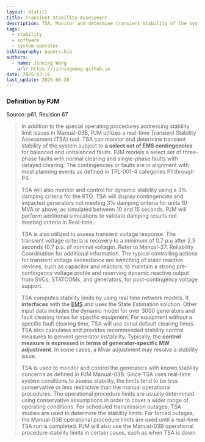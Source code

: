 ```yaml
---
layout: distill
title: Transient Stability Assessment
description: TSA. Monitor and determine transient stability of the system.
tags:
  - stability
  - software
  - system-operator
bibliography: papers.bib
authors:
  - name: Jinning Wang
    url: https://jinningwang.github.io
date: 2025-03-15
last_update: 2025-06-20
---
```


### Definition by PJM

Source: <d-cite key="pjm2024m3"></d-cite> p61, Revision 67

> In addition to the special operating procedures addressing stability limit issues in Manual-03B, PJM utilizes a real-time Transient Stability Assessment (TSA) tool.
> TSA can monitor and determine transient stability of the system subject to **a select set of EMS contingencies** for balanced and unbalanced faults.
> PJM models a select set of three-phase faults with normal clearing and single-phase faults with delayed clearing.
> The contingencies or faults are in alignment with most planning events as defined in TPL-001-4 categories P1 through P4.
>
> TSA will also monitor and control for dynamic stability using a 3% damping criteria for the RTO.
> TSA will display contingencies and impacted generators not meeting 3% damping criteria for units 10 MVA or above, as simulated between 10 and 15 seconds.
> PJM will perform additional simulations to validate damping results not meeting criteria in Real-time.
>
> TSA is also utilized to assess transient voltage response.
> The transient voltage criteria is recovery to a minimum of 0.7 p.u after 2.5 seconds (0.7 p.u. of nominal voltage).
> Refer to Manual-37: Reliability Coordination for additional information.
> The typical controlling actions for transient voltage exceedance are switching of static reactive devices, such as capacitor and reactors, to maintain a strong pre-contingency voltage profile and reserving dynamic reactive output from SVCs, STATCOMs, and generators, for post-contingency voltage support.
>
> TSA computes stability limits by using real time network models.
> It **interfaces** with the [EMS](/wiki/real-time-reliability-model) and uses the State Estimation solution.
> Other input data includes the dynamic model for over 3000 generators and fault clearing times for specific equipment.
> For equipment without a specific fault clearing time, TSA will use zonal default clearing times.
> TSA also calculates and provides recommended stability control measures to prevent generator instability.
> Typically, the **control measure is expressed in terms of generator-specific MW adjustment**.
> In some cases, a Mvar adjustment may resolve a stability issue.
>
> TSA is used to monitor and control the generators with known stability concerns as defined in PJM Manual-03B.
> Since TSA uses real-time system conditions to assess stability, the limits tend to be less conservative or less restrictive than the manual operational procedures.
> The operational procedure limits are usually determined using conservative assumptions in order to cover a wider range of operating conditions.
> For scheduled transmission outages, TSA studies are used to determine the stability limits.
> For forced outages, the Manual-03B operational procedure limits are used until a real-time TSA run is completed.
> PJM will also use the Manual-03B operational procedure stability limits in certain cases, such as when TSA is down.
